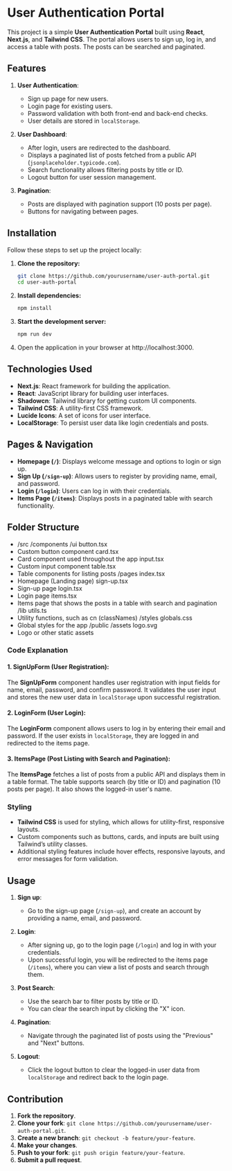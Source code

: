 # User Authentication Portal

This project is a simple **User Authentication Portal** built using **React**, **Next.js**, and **Tailwind CSS**. The portal allows users to sign up, log in, and access a table with posts. The posts can be searched and paginated.

## Features

1. **User Authentication**:

   - Sign up page for new users.
   - Login page for existing users.
   - Password validation with both front-end and back-end checks.
   - User details are stored in `localStorage`.

2. **User Dashboard**:

   - After login, users are redirected to the dashboard.
   - Displays a paginated list of posts fetched from a public API (`jsonplaceholder.typicode.com`).
   - Search functionality allows filtering posts by title or ID.
   - Logout button for user session management.

3. **Pagination**:
   - Posts are displayed with pagination support (10 posts per page).
   - Buttons for navigating between pages.

## Installation

Follow these steps to set up the project locally:

1. **Clone the repository:**

   ```bash
   git clone https://github.com/yourusername/user-auth-portal.git
   cd user-auth-portal
   ```

2. **Install dependencies:**

   ```bash
   npm install

   ```

3. **Start the development server:**

   ```bash
   npm run dev
   ```

4. Open the application in your browser at http://localhost:3000.


## Technologies Used

- **Next.js**: React framework for building the application.
- **React**: JavaScript library for building user interfaces.
- **Shadowcn**: Tailwind library for getting custom UI components.
- **Tailwind CSS**: A utility-first CSS framework.
- **Lucide Icons**: A set of icons for user interface.
- **LocalStorage**: To persist user data like login credentials and posts.

## Pages & Navigation

- **Homepage (`/`)**: Displays welcome message and options to login or sign up.
- **Sign Up (`/sign-up`)**: Allows users to register by providing name, email, and password.
- **Login (`/login`)**: Users can log in with their credentials.
- **Items Page (`/items`)**: Displays posts in a paginated table with search functionality.

## Folder Structure

- /src /components /ui button.tsx
- Custom button component card.tsx
- Card component used throughout the app input.tsx
- Custom input component table.tsx
- Table components for listing posts /pages index.tsx
- Homepage (Landing page) sign-up.tsx
- Sign-up page login.tsx
- Login page items.tsx
- Items page that shows the posts in a table with search and pagination /lib utils.ts
- Utility functions, such as cn (classNames) /styles globals.css
- Global styles for the app /public /assets logo.svg
- Logo or other static assets

### Code Explanation

#### 1. **SignUpForm** (User Registration):

The **SignUpForm** component handles user registration with input fields for name, email, password, and confirm password. It validates the user input and stores the new user data in `localStorage` upon successful registration.

#### 2. **LoginForm** (User Login):

The **LoginForm** component allows users to log in by entering their email and password. If the user exists in `localStorage`, they are logged in and redirected to the items page.

#### 3. **ItemsPage** (Post Listing with Search and Pagination):

The **ItemsPage** fetches a list of posts from a public API and displays them in a table format. The table supports search (by title or ID) and pagination (10 posts per page). It also shows the logged-in user's name.

### Styling

- **Tailwind CSS** is used for styling, which allows for utility-first, responsive layouts.
- Custom components such as buttons, cards, and inputs are built using Tailwind’s utility classes.
- Additional styling features include hover effects, responsive layouts, and error messages for form validation.

## Usage

1. **Sign up**:
   - Go to the sign-up page (`/sign-up`), and create an account by providing a name, email, and password.
2. **Login**:

   - After signing up, go to the login page (`/login`) and log in with your credentials.
   - Upon successful login, you will be redirected to the items page (`/items`), where you can view a list of posts and search through them.

3. **Post Search**:

   - Use the search bar to filter posts by title or ID.
   - You can clear the search input by clicking the "X" icon.

4. **Pagination**:
   - Navigate through the paginated list of posts using the "Previous" and "Next" buttons.
5. **Logout**:
   - Click the logout button to clear the logged-in user data from `localStorage` and redirect back to the login page.

## Contribution

1. **Fork the repository**.
2. **Clone your fork**: `git clone https://github.com/yourusername/user-auth-portal.git`.
3. **Create a new branch**: `git checkout -b feature/your-feature`.
4. **Make your changes**.
5. **Push to your fork**: `git push origin feature/your-feature`.
6. **Submit a pull request**.


